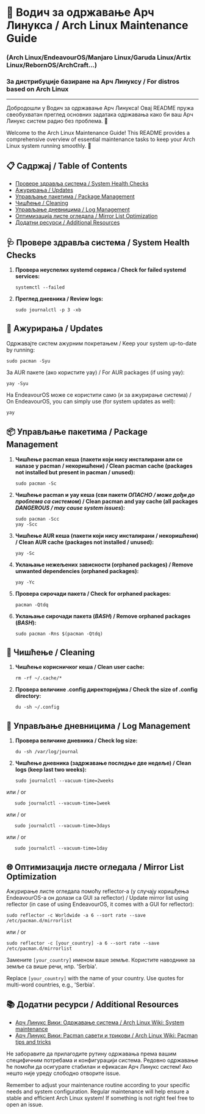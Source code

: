 # 🐧 Водич за одржавање Арч Линукса / Arch Linux Maintenance Guide

### (Arch Linux/EndeavourOS/Manjaro Linux/Garuda Linux/Artix Linux/RebornOS/ArchCraft...)
### За дистрибуције базиране на Арч Линуксу / For distros based on Arch Linux

---

Добродошли у Водич за одржавање Арч Линукса! Овај README пружа свеобухватан преглед основних задатака одржавања како би ваш Арч Линукс систем радио без проблема. 🚀

Welcome to the Arch Linux Maintenance Guide! This README provides a comprehensive overview of essential maintenance tasks to keep your Arch Linux system running smoothly. 🚀

## 📋 Садржај / Table of Contents

- [Провере здравља система / System Health Checks](#-провере-здравља-система--system-health-checks)
- [Ажурирања / Updates](#-ажурирања--updates)
- [Управљање пакетима / Package Management](#-управљање-пакетима--package-management)
- [Чишћење / Cleaning](#-чишћење--cleaning)
- [Управљање дневницима / Log Management](#-управљање-дневницима--log-management)
- [Оптимизација листе огледала / Mirror List Optimization](#-оптимизација-листе-огледала--mirror-list-optimization)
- [Додатни ресурси / Additional Resources](#-додатни-ресурси--additional-resources)

## 🩺 Провере здравља система / System Health Checks

1. **Провера неуспелих systemd сервиса / Check for failed systemd services:**
   ```
   systemctl --failed
   ```

2. **Преглед дневника / Review logs:**
   ```
   sudo journalctl -p 3 -xb
   ```

## 🔄 Ажурирања / Updates

Одржавајте систем ажурним покретањем / Keep your system up-to-date by running:

```
sudo pacman -Syu
```

За AUR пакете (ако користите yay) / For AUR packages (if using yay):

```
yay -Syu
```

На EndeavourOS може се користити само (и за ажурирање система) / On EndeavourOS, you can simply use (for system updates as well):

```
yay
```

## 📦 Управљање пакетима / Package Management

1. **Чишћење pacman кеша (пакети који нису инсталирани али се налазе у pacman / некоришћени) / Clean pacman cache (packages not installed but present in pacman / unused):**
   ```
   sudo pacman -Sc
   ```

2. **Чишћење pacman и yay кеша (сви пакети *ОПАСНО / може дођи до проблема са системом*) / Clean pacman and yay cache (all packages *DANGEROUS / may cause system issues*):**
   ```
   sudo pacman -Scc
   yay -Scc
   ```

3. **Чишћење AUR кеша (пакети који нису инсталирани / некоришћени) / Clean AUR cache (packages not installed / unused):**
   ```
   yay -Sc
   ```

4. **Уклањање нежељених зависности (orphaned packages) / Remove unwanted dependencies (orphaned packages):**
   ```
   yay -Yc
   ```

5. **Провера сирочади пакета / Check for orphaned packages:**
   ```
   pacman -Qtdq
   ```

6. **Уклањање сирочади пакета (*BASH*) / Remove orphaned packages (*BASH*):**
   ```
   sudo pacman -Rns $(pacman -Qtdq)
   ```

## 🧹 Чишћење / Cleaning

1. **Чишћење корисничког кеша / Clean user cache:**
   ```
   rm -rf ~/.cache/*
   ```

2. **Провера величине .config директоријума / Check the size of .config directory:**
   ```
   du -sh ~/.config
   ```

## 📜 Управљање дневницима / Log Management

1. **Провера величине дневника / Check log size:**
   ```
   du -sh /var/log/journal
   ```

2. **Чишћење дневника (задржавање последње две недеље) / Clean logs (keep last two weeks):**
   ```
   sudo journalctl --vacuum-time=2weeks
   ```

или / or

```
   sudo journalctl --vacuum-time=1week
```

или / or

```
   sudo journalctl --vacuum-time=3days
```

или / or

```
   sudo journalctl --vacuum-time=1day
```

## 🌐 Оптимизација листе огледала / Mirror List Optimization

Ажурирање листе огледала помоћу reflector-а (у случају коришђења EndeavourOS-а он долази са GUI за reflector) / Update mirror list using reflector (in case of using EndeavourOS, it comes with a GUI for reflector):

```
sudo reflector -c Worldwide -a 6 --sort rate --save /etc/pacman.d/mirrorlist
```

или / or

```
sudo reflector -c [your_country] -a 6 --sort rate --save /etc/pacman.d/mirrorlist
```

Замените `[your_country]` именом ваше земље. Користите наводнике за земље са више речи, нпр. 'Serbia'.

Replace `[your_country]` with the name of your country. Use quotes for multi-word countries, e.g., 'Serbia'.

## 📚 Додатни ресурси / Additional Resources

- [Арч Линукс Вики: Одржавање система / Arch Linux Wiki: System maintenance](https://wiki.archlinux.org/title/System_maintenance)
- [Арч Линукс Вики: Pacman савети и трикови / Arch Linux Wiki: Pacman tips and tricks](https://wiki.archlinux.org/title/Pacman/Tips_and_tricks)

Не заборавите да прилагодите рутину одржавања према вашим специфичним потребама и конфигурацији система. Редовно одржавање ће помоћи да осигурате стабилан и ефикасан Арч Линукс систем!
Ако нешто није уреду слободно отворите issue.

Remember to adjust your maintenance routine according to your specific needs and system configuration. Regular maintenance will help ensure a stable and efficient Arch Linux system!
If something is not right feel free to open an issue.
